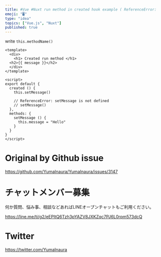 ```yaml
---
title: #Vue #Nuxt run method in created hook example ( ReferenceError: method
emoji: "🖥"
type: "idea"
topics: ["Vue.js", "Nuxt"]
published: true
---
```


write `this.methodName()`

```vue
<template>
  <div>
    <h1> Created run method </h1>
  <h2>{{ message }}</h2>
  </div>
</template>

<script>
export default {
  created () {
    this.setMessage()

    // ReferenceError: setMessage is not defined
    // setMessage()
  },
  methods: {
    setMessage () {
      this.message = "Hello"
    }
  }
}
</script>

```

# Original by Github issue

https://github.com/YumaInaura/YumaInaura/issues/3147











<!-- Update From Qiita API -->

# チャットメンバー募集


何か質問、悩み事、相談などあればLINEオープンチャットもご利用ください。

https://line.me/ti/g2/eEPltQ6Tzh3pYAZV8JXKZqc7PJ6L0rpm573dcQ





# Twitter


https://twitter.com/YumaInaura


<!-- Update From Qiita API -->


